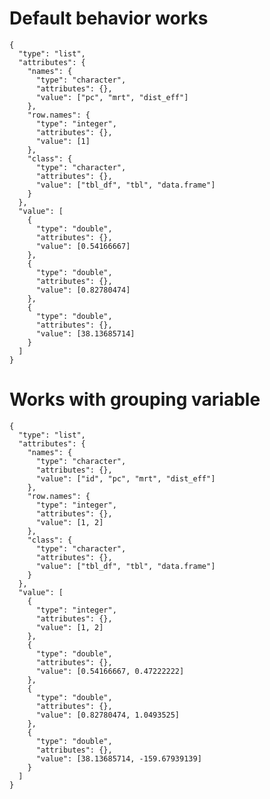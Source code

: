 # Default behavior works

    {
      "type": "list",
      "attributes": {
        "names": {
          "type": "character",
          "attributes": {},
          "value": ["pc", "mrt", "dist_eff"]
        },
        "row.names": {
          "type": "integer",
          "attributes": {},
          "value": [1]
        },
        "class": {
          "type": "character",
          "attributes": {},
          "value": ["tbl_df", "tbl", "data.frame"]
        }
      },
      "value": [
        {
          "type": "double",
          "attributes": {},
          "value": [0.54166667]
        },
        {
          "type": "double",
          "attributes": {},
          "value": [0.82780474]
        },
        {
          "type": "double",
          "attributes": {},
          "value": [38.13685714]
        }
      ]
    }

# Works with grouping variable

    {
      "type": "list",
      "attributes": {
        "names": {
          "type": "character",
          "attributes": {},
          "value": ["id", "pc", "mrt", "dist_eff"]
        },
        "row.names": {
          "type": "integer",
          "attributes": {},
          "value": [1, 2]
        },
        "class": {
          "type": "character",
          "attributes": {},
          "value": ["tbl_df", "tbl", "data.frame"]
        }
      },
      "value": [
        {
          "type": "integer",
          "attributes": {},
          "value": [1, 2]
        },
        {
          "type": "double",
          "attributes": {},
          "value": [0.54166667, 0.47222222]
        },
        {
          "type": "double",
          "attributes": {},
          "value": [0.82780474, 1.0493525]
        },
        {
          "type": "double",
          "attributes": {},
          "value": [38.13685714, -159.67939139]
        }
      ]
    }

